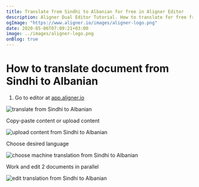 ```yaml
---
title: Translate from Sindhi to Albanian for free in Aligner Editor
description: Aligner Dual Editor Tutorial. How to translate for free from Sindhi to Albanian. Aligner is multilingual document management platform. 
ogImage: "https://www.aligner.io/images/aligner-logo.png"
date: 2020-05-06T07:09:21+03:00
image: ../images/aligner-logo.png
onBlog: true
---
```


# How to translate document from Sindhi to Albanian

1. Go to editor at [app.aligner.io](https://app.aligner.io "Aligner App web page")

![translate from Sindhi to Albanian](../aligner-blank-editor.png "translate from Sindhi to Albanian")

Copy-paste content or upload content

![upload content from Sindhi to Albanian](../aligner-uploaded-document.png "upload content from Sindhi to Albanian")

Choose desired language

![choose machine translation from Sindhi to Albanian](../aligner-language-dropdown.png "choose machine translation from Sindhi to Albanian")

Work and edit 2 documents in parallel

![edit translation from Sindhi to Albanian](../aligner-double-sitded-editor.png "edit translation from Sindhi to Albanian")


